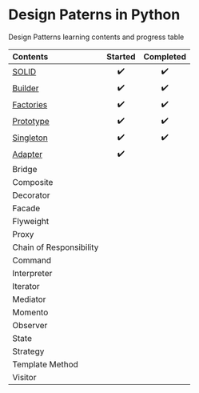 # Design Paterns in Python #

Design Patterns learning contents and progress table

| Contents   |      Started      |  Completed |
|:----------|:-------------:|:------:|
| [SOLID](https://github.com/mnislam01/DesignPatternsPython/tree/master/Udemy/Course01/chapter01-SOLID) |  :heavy_check_mark: | :heavy_check_mark: |
| [Builder](https://github.com/mnislam01/DesignPatternsPython/tree/master/Udemy/Course01/chapter02-Builder) |    :heavy_check_mark:   |   :heavy_check_mark: |
| [Factories](https://github.com/mnislam01/DesignPatternsPython/tree/master/Udemy/Course01/chapter03-Factories) | :heavy_check_mark:  |  :heavy_check_mark:  |
| [Prototype](https://github.com/mnislam01/DesignPatternsPython/tree/master/Udemy/Course01/chapter04-Prototype) | :heavy_check_mark: |  :heavy_check_mark:  |
| [Singleton](https://github.com/mnislam01/DesignPatternsPython/tree/master/Udemy/Course01/chapter05-Singleton)|  :heavy_check_mark:  | :heavy_check_mark:  |
| [Adapter](https://github.com/mnislam01/DesignPatternsPython/tree/master/Udemy/Course01/chapter06-Adapter) | :heavy_check_mark:  | |
| Bridge | | |
| Composite | | |
| Decorator | | |
| Facade | | |
| Flyweight | | |
| Proxy | | |
| Chain of Responsibility | | |
| Command | | |
| Interpreter | | |
| Iterator | | |
| Mediator | | |
| Momento | | |
| Observer | | |
| State | | |
| Strategy | | |
| Template Method | | |
| Visitor | | |
